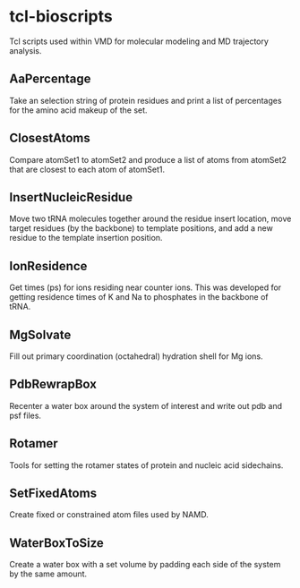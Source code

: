 # tcl-bioscripts

Tcl scripts used within VMD for molecular modeling and MD trajectory analysis.

## AaPercentage

Take an selection string of protein residues and print a
list of percentages for the amino acid makeup of the set.

## ClosestAtoms

Compare atomSet1 to atomSet2 and produce a list of atoms
from atomSet2 that are closest to each atom of atomSet1.

## InsertNucleicResidue

Move two tRNA molecules together around the residue insert
location, move target residues (by the backbone) to template
positions, and add a new residue to the template insertion
position.

## IonResidence

Get times (ps) for ions residing near counter ions.  This
was developed for getting residence times of K and Na to
phosphates in the backbone of tRNA.

## MgSolvate

Fill out primary coordination (octahedral) hydration shell
for Mg ions.

## PdbRewrapBox

Recenter a water box around the system of interest and write
out pdb and psf files.

## Rotamer

Tools for setting the rotamer states of protein and nucleic
acid sidechains.

## SetFixedAtoms

Create fixed or constrained atom files used by NAMD.

## WaterBoxToSize

Create a water box with a set volume by padding each side
of the system by the same amount.

